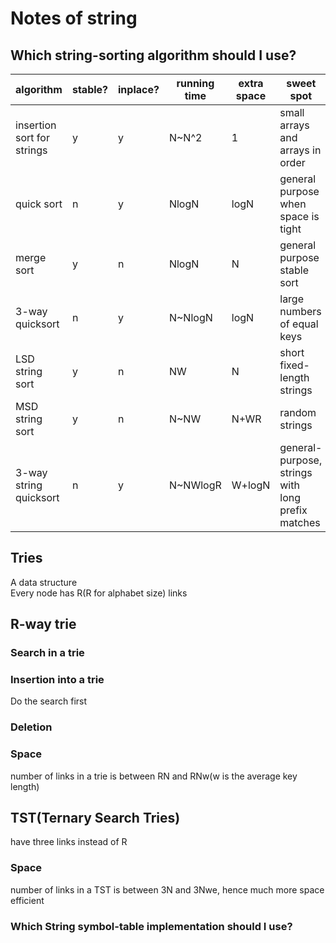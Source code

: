 # Notes of string
## Which string-sorting algorithm should I use?
algorithm | stable? | inplace? | running time | extra space | sweet spot
---|---|---|---|---|---|
insertion sort for strings | y | y | N~N^2 | 1 | small arrays and arrays in order 
quick sort | n | y | NlogN | logN | general purpose when space is tight 
merge sort | y | n | NlogN | N | general purpose stable sort 
3-way quicksort | n | y | N~NlogN | logN | large numbers of equal keys 
LSD string sort | y | n | NW | N | short fixed-length strings 
MSD string sort | y | n | N~NW | N+WR | random strings 
3-way string quicksort | n | y | N~NWlogR | W+logN | general-purpose, strings with long prefix matches

## Tries
A data structure  
Every node has R(R for alphabet size) links
## R-way trie
### Search in a trie
### Insertion into a trie
Do the search first
### Deletion
### Space
number of links in a trie is between RN and RNw(w is the average key length)

## TST(Ternary Search Tries)
have three links instead of R
### Space
number of links in a TST is between 3N and 3Nwe, hence much more space efficient
### Which String symbol-table implementation should I use?

